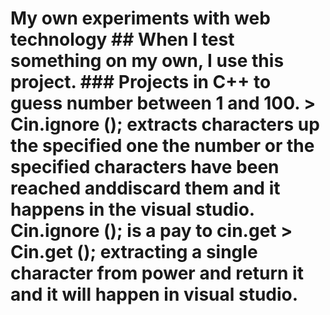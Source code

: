 <h1> My own experiments with web technology</h>
## When I test something on my own, I use this project.
### Projects in C++ to guess number between 1 and 100.
> Cin.ignore (); extracts characters up the specified one the number or the specified characters have been reached anddiscard them and it    happens in the visual studio.
  Cin.ignore (); is a pay to cin.get
> Cin.get (); extracting a single character from  power and return it and it will happen in visual studio.
 
